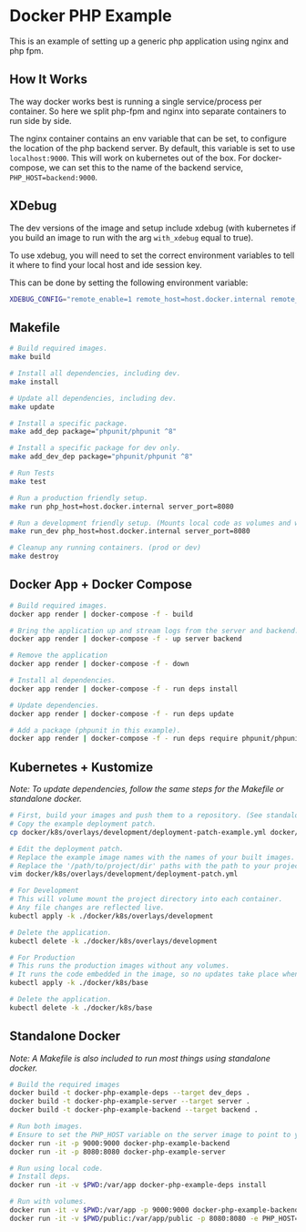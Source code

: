 # Docker PHP Example

This is an example of setting up a generic php application using nginx and php fpm.

## How It Works

The way docker works best is running a single service/process per container.
So here we split php-fpm and nginx into separate containers to run side by side.

The nginx container contains an env variable that can be set, to configure the location
of the php backend server. By default, this variable is set to use `localhost:9000`.
This will work on kubernetes out of the box. For docker-compose,
we can set this to the name of the backend service, `PHP_HOST=backend:9000`.


## XDebug

The dev versions of the image and setup include xdebug (with kubernetes if you build an image to run with the arg `with_xdebug` equal to true).

To use xdebug, you will need to set the correct environment variables to tell it where to find
your local host and ide session key.

This can be done by setting the following environment variable:

```bash
XDEBUG_CONFIG="remote_enable=1 remote_host=host.docker.internal remote_port=9000"
```

## Makefile

```bash
# Build required images.
make build

# Install all dependencies, including dev.
make install

# Update all dependencies, including dev.
make update

# Install a specific package.
make add_dep package="phpunit/phpunit ^8"

# Install a specific package for dev only.
make add_dev_dep package="phpunit/phpunit ^8"

# Run Tests
make test

# Run a production friendly setup. 
make run php_host=host.docker.internal server_port=8080

# Run a development friendly setup. (Mounts local code as volumes and watches logs)
make run_dev php_host=host.docker.internal server_port=8080

# Cleanup any running containers. (prod or dev)
make destroy
```

## Docker App + Docker Compose

```bash
# Build required images.
docker app render | docker-compose -f - build

# Bring the application up and stream logs from the server and backend.
docker app render | docker-compose -f - up server backend

# Remove the application
docker app render | docker-compose -f - down

# Install al dependencies.
docker app render | docker-compose -f - run deps install

# Update dependencies.
docker app render | docker-compose -f - run deps update

# Add a package (phpunit in this example).
docker app render | docker-compose -f - run deps require phpunit/phpunit ^8
```

## Kubernetes + Kustomize

*Note: To update dependencies, follow the same steps for the Makefile or standalone docker.*

```bash
# First, build your images and push them to a repository. (See standalone docker below).
# Copy the example deployment patch.
cp docker/k8s/overlays/development/deployment-patch-example.yml docker/k8s/overlays/development/deployment-patch.yml 

# Edit the deployment patch.
# Replace the example image names with the names of your built images.
# Replace the '/path/to/project/dir' paths with the path to your project directory.
vim docker/k8s/overlays/development/deployment-patch.yml

# For Development
# This will volume mount the project directory into each container.
# Any file changes are reflected live.
kubectl apply -k ./docker/k8s/overlays/development

# Delete the application.
kubectl delete -k ./docker/k8s/overlays/development

# For Production
# This runs the production images without any volumes.
# It runs the code embedded in the image, so no updates take place when local files change.
kubectl apply -k ./docker/k8s/base

# Delete the application.
kubectl delete -k ./docker/k8s/base
```

## Standalone Docker

*Note: A Makefile is also included to run most things using standalone docker.*

```bash
# Build the required images
docker build -t docker-php-example-deps --target dev_deps .
docker build -t docker-php-example-server --target server .
docker build -t docker-php-example-backend --target backend .

# Run both images.
# Ensure to set the PHP_HOST variable on the server image to point to your exposed port on the backend image.
docker run -it -p 9000:9000 docker-php-example-backend
docker run -it -p 8080:8080 docker-php-example-server

# Run using local code.
# Install deps.
docker run -it -v $PWD:/var/app docker-php-example-deps install

# Run with volumes.
docker run -it -v $PWD:/var/app -p 9000:9000 docker-php-example-backend
docker run -it -v $PWD/public:/var/app/public -p 8080:8080 -e PHP_HOST=host.docker.internal:9000 docker-php-example-server
```